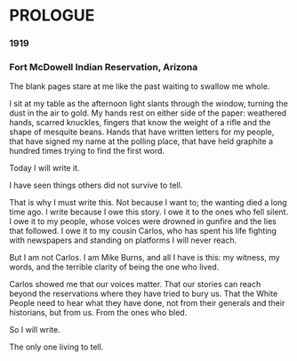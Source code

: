 # PROLOGUE

### 1919
### Fort McDowell Indian Reservation, Arizona
The blank pages stare at me like the past waiting to swallow me whole.

I sit at my table as the afternoon light slants through the window, turning the dust in the air to gold. My hands rest on either side of the paper: weathered hands, scarred knuckles, fingers that know the weight of a rifle and the shape of mesquite beans. Hands that have written letters for my people, that have signed my name at the polling place, that have held graphite a hundred times trying to find the first word.

Today I will write it.

I have seen things others did not survive to tell.

That is why I must write this. Not because I want to; the wanting died a long time ago. I write because I owe this story. I owe it to the ones who fell silent. I owe it to my people, whose voices were drowned in gunfire and the lies that followed. I owe it to my cousin Carlos, who has spent his life fighting with newspapers and standing on platforms I will never reach.

But I am not Carlos. I am Mike Burns, and all I have is this: my witness, my words, and the terrible clarity of being the one who lived.

Carlos showed me that our voices matter. That our stories can reach beyond the reservations where they have tried to bury us. That the White People need to hear what they have done, not from their generals and their historians, but from us. From the ones who bled.

So I will write.

The only one living to tell.

